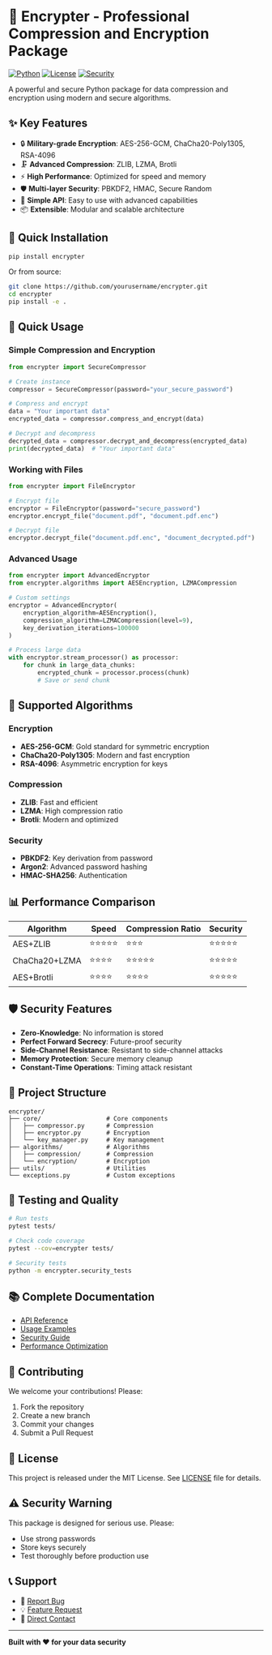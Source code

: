 # 🔐 Encrypter - Professional Compression and Encryption Package

[![Python](https://img.shields.io/badge/Python-3.8%2B-blue.svg)](https://python.org)
[![License](https://img.shields.io/badge/License-MIT-green.svg)](LICENSE)
[![Security](https://img.shields.io/badge/Security-Military%20Grade-red.svg)](docs/security.md)

A powerful and secure Python package for data compression and encryption using modern and secure algorithms.

## ✨ Key Features

- 🔒 **Military-grade Encryption**: AES-256-GCM, ChaCha20-Poly1305, RSA-4096
- 🗜️ **Advanced Compression**: ZLIB, LZMA, Brotli
- ⚡ **High Performance**: Optimized for speed and memory
- 🛡️ **Multi-layer Security**: PBKDF2, HMAC, Secure Random
- 🔧 **Simple API**: Easy to use with advanced capabilities
- 📦 **Extensible**: Modular and scalable architecture

## 🚀 Quick Installation

```bash
pip install encrypter
```

Or from source:

```bash
git clone https://github.com/yourusername/encrypter.git
cd encrypter
pip install -e .
```

## 📖 Quick Usage

### Simple Compression and Encryption

```python
from encrypter import SecureCompressor

# Create instance
compressor = SecureCompressor(password="your_secure_password")

# Compress and encrypt
data = "Your important data"
encrypted_data = compressor.compress_and_encrypt(data)

# Decrypt and decompress
decrypted_data = compressor.decrypt_and_decompress(encrypted_data)
print(decrypted_data)  # "Your important data"
```

### Working with Files

```python
from encrypter import FileEncryptor

# Encrypt file
encryptor = FileEncryptor(password="secure_password")
encryptor.encrypt_file("document.pdf", "document.pdf.enc")

# Decrypt file
encryptor.decrypt_file("document.pdf.enc", "document_decrypted.pdf")
```

### Advanced Usage

```python
from encrypter import AdvancedEncryptor
from encrypter.algorithms import AESEncryption, LZMACompression

# Custom settings
encryptor = AdvancedEncryptor(
    encryption_algorithm=AESEncryption(),
    compression_algorithm=LZMACompression(level=9),
    key_derivation_iterations=100000
)

# Process large data
with encryptor.stream_processor() as processor:
    for chunk in large_data_chunks:
        encrypted_chunk = processor.process(chunk)
        # Save or send chunk
```

## 🔧 Supported Algorithms

### Encryption
- **AES-256-GCM**: Gold standard for symmetric encryption
- **ChaCha20-Poly1305**: Modern and fast encryption
- **RSA-4096**: Asymmetric encryption for keys

### Compression
- **ZLIB**: Fast and efficient
- **LZMA**: High compression ratio
- **Brotli**: Modern and optimized

### Security
- **PBKDF2**: Key derivation from password
- **Argon2**: Advanced password hashing
- **HMAC-SHA256**: Authentication

## 📊 Performance Comparison

| Algorithm | Speed | Compression Ratio | Security |
|----------|-------|------------------|----------|
| AES+ZLIB | ⭐⭐⭐⭐⭐ | ⭐⭐⭐ | ⭐⭐⭐⭐⭐ |
| ChaCha20+LZMA | ⭐⭐⭐⭐ | ⭐⭐⭐⭐⭐ | ⭐⭐⭐⭐⭐ |
| AES+Brotli | ⭐⭐⭐⭐ | ⭐⭐⭐⭐ | ⭐⭐⭐⭐⭐ |

## 🛡️ Security Features

- **Zero-Knowledge**: No information is stored
- **Perfect Forward Secrecy**: Future-proof security
- **Side-Channel Resistance**: Resistant to side-channel attacks
- **Memory Protection**: Secure memory cleanup
- **Constant-Time Operations**: Timing attack resistant

## 📁 Project Structure

```
encrypter/
├── core/                  # Core components
│   ├── compressor.py      # Compression
│   ├── encryptor.py       # Encryption
│   └── key_manager.py     # Key management
├── algorithms/            # Algorithms
│   ├── compression/       # Compression
│   └── encryption/        # Encryption
├── utils/                 # Utilities
└── exceptions.py          # Custom exceptions
```

## 🧪 Testing and Quality

```bash
# Run tests
pytest tests/

# Check code coverage
pytest --cov=encrypter tests/

# Security tests
python -m encrypter.security_tests
```

## 📚 Complete Documentation

- [API Reference](docs/api_reference.md)
- [Usage Examples](examples/)
- [Security Guide](docs/security.md)
- [Performance Optimization](docs/performance.md)

## 🤝 Contributing

We welcome your contributions! Please:

1. Fork the repository
2. Create a new branch
3. Commit your changes
4. Submit a Pull Request

## 📄 License

This project is released under the MIT License. See [LICENSE](LICENSE) file for details.

## ⚠️ Security Warning

This package is designed for serious use. Please:
- Use strong passwords
- Store keys securely
- Test thoroughly before production use

## 📞 Support

- 🐛 [Report Bug](https://github.com/yourusername/encrypter/issues)
- 💡 [Feature Request](https://github.com/yourusername/encrypter/issues)
- 📧 [Direct Contact](mailto:support@encrypter.dev)

---

**Built with ❤️ for your data security** 